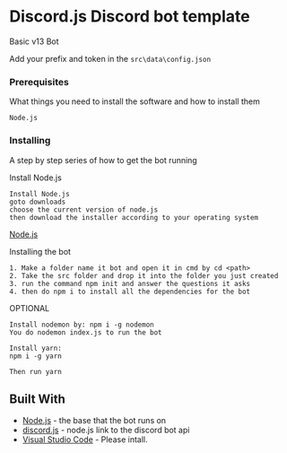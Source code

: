 # Discord.js Discord bot template
Basic v13 Bot

Add your prefix and token in the ```src\data\config.json```

### Prerequisites

What things you need to install the software and how to install them

```
Node.js
```
### Installing

A step by step series of how to get the bot running

Install Node.js

```
Install Node.js
goto downloads
choose the current version of node.js 
then download the installer according to your operating system
```
[Node.js](https://nodejs.org/en/) 

Installing the bot

```
1. Make a folder name it bot and open it in cmd by cd <path>
2. Take the src folder and drop it into the folder you just created
3. run the command npm init and answer the questions it asks
4. then do npm i to install all the dependencies for the bot
```
OPTIONAL
```
Install nodemon by: npm i -g nodemon
You do nodemon index.js to run the bot

Install yarn:
npm i -g yarn

Then run yarn
```
 

## Built With

* [Node.js](https://nodejs.org/en/) - the base that the bot runs on
* [discord.js](https://discord.js.org/#/) - node.js link to the discord bot api
* [Visual Studio Code](https://code.visualstudio.com/) - Please intall.

